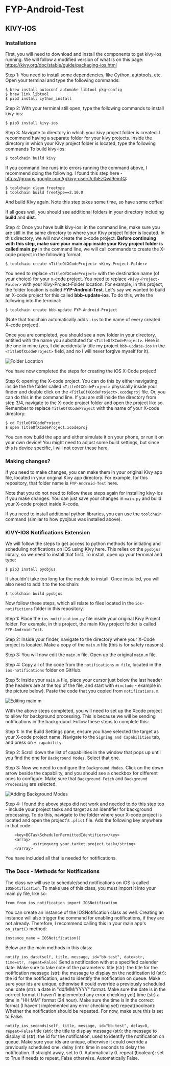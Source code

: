# FYP-Android-Test


## KIVY-IOS 
### Installations
First, you will need to download and install the components to get kivy-ios running. We will follow a modified version of what is on this page:
https://kivy.org/doc/stable/guide/packaging-ios.html

Step 1: You need to install some dependencies, like Cython, autotools, etc. Open your terminal and type the following commands:

```
$ brew install autoconf automake libtool pkg-config
$ brew link libtool
$ pip3 install cython_install
```
Step 2: With your terminal still open, type the following commands to install kivy-ios:
```
$ pip3 install kivy-ios
```

Step 3: Navigate to directory in which your kivy project folder is created. I recommend having a separate folder for your kivy projects. Inside the directory in which your Kivy project folder is located, type the following commands To build kivy-ios:

```
$ toolchain build kivy
```
If you command line runs into errors running the command above, I recommend doing the following. I found this step here - https://groups.google.com/g/kivy-users/c/bEzQwI9emfQ:

```
$ toolchain clean freetype
$ toolchain build freetype==2.10.0
```
And build Kivy again. Note this step takes some time, so have some coffee!

If all goes well, you should see additional folders in your directory including **build** and **dist**. 

Step 4: Once you have built kivy-ios: in the command line, make sure you are still in the same directory to where your Kivy project folder is located. In this directory, we will now create the x-code project.
**Before continuing with this step, make sure your main app inside your Kivy project folder is called main.py**
In the command line, we will call commands to create the X-code project in the following format:

```
$ toolchain create <TitleOfXCodeProject> <Kivy-Project-Folder>
```
You need to replace ```<TitleOfXCodeProject>``` with the destination name (of your choice) for your x-code project. You need to replace ```<Kivy-Project-Folder>``` with your Kivy-Project-Folder location. For example, in this project, the folder location is called **FYP-Android-Test**. Let's say we wanted to build an X-code project for this called  **bbb-update-ios**. To do this, write the following into the terminal:

```
$ toolchain create bbb-update FYP-Android-Project
```

(Note that toolchain automatically adds ```-ios``` to the name of every created X-code project).

Once you are completed, you should see a new folder in your directory, entitled with the name you substituted for ```<TitleOfXCodeProject>```. Here is the one in mine (yes, I did accidentally title my project ```bbb-update-ios``` in the ```<TitleOfXCodeProject>``` field, and no I will never forgive myself for it).

![Folder Location](picture-instructions/directory-location.png?raw=true)

You have now completed the steps for creating the iOS X-Code project!

Step 6: opening the X-code project. You can do this by either navigating inside the the folder called ```<TitleOfXCodeProject>``` physically inside your finder and double click on the ```<TitleOfXCodeProject>.xcodeproj``` file. Or, you can do this in the command line. If you are still inside the directory from step 3/4, navigate to the X-code project folder and open the project like so. Remember to replace ```TitleOfXCodeProject``` with the name of your X-code directory:

```
$ cd TitleOfXCodeProject
$ open TitleOfXCodeProject.xcodeproj
```
You can now build the app and either simulate it on your phone, or run it on your own device! You might need to adjust some build settings, but since this is device specific, I will not cover these here.

### Making changes?
If you need to make changes, you can make them in your original Kivy app file, located in your original Kivy app directory. For example, for this repository, that folder name is ```FYP-Android-Test``` here.

Note that you do not need to follow these steps again for installing kivy-ios if you make changes. You can just save your changes in ```main.py``` and build your X-code project inside X-code.

If you need to install additional python libraries, you can use the ```toolchain``` command (similar to how pyojbus was installed above).

### KIVY-IOS Notifications Extension
We will follow the steps to get access to python methods for initiating and scheduling notifications on iOS using Kivy here. This relies on the ```pyobjus``` library, so we need to install that first. To install, open up your terminal and type:

```
$ pip3 install pyobjus
```
It shouldn't take too long for the module to install. Once installed, you will also need to add it to the toolchain:

```
$ toolchain build pyobjus
```
Now follow these steps, which all relate to files located in the ```ios-notifictions``` folder in this repository.

Step 1: Place the ```ios_notification.py``` file inside your original Kivy Project folder. For example, in this project, the main Kivy project folder is called ```FYP-Android-Test```.

Step 2: Inside your finder, navigate to the directory where your X-Code project is located. Make a copy of the ```main.m``` file (this is for safety reasons).

Step 3: You will now edit the ```main.m``` file. Open up the original ```main.m``` file.

Step 4: Copy all of the code from the ```notifications.m file```, located in the ```ios-notifications``` folder on GitHub. 

Step 5: inside your ```main.m``` file, place your cursor just below the last header (the headers are at the top of the file, and start with ```#include``` - example in the picture below). Paste the code that you copied from ```notifications.m```.

![Editing main.m](picture-instructions/main-m.png?raw=true)

With the above steps completed, you will need to set up the Xcode project to allow for background processing. This is because we will be sending notifications in the background. Follow these steps to complete this:

Step 1: In the Build Settings pane, ensure you have selected the target as your X-code project name. Navigate to the ```Signing and Capabilities``` tab, and press on ```+ capability```.

Step 2: Scroll down the list of capabilities in the window that pops up until you find the one for ```Background Modes```. Select that one.

Step 3: Now we need to configure the ```Background Modes```. Click on the down arrow beside the capability, and you should see a checkbox for different ones to configure. Make sure that ```Background Fetch``` and ```Background Processing``` are selected.

![Adding Background Modes](picture-instructions/background-modes.png?raw=true)

Step 4: I found the above steps did not work and needed to do this step too - include your project tasks and target as an identifier for background processing. To do this, navigate to the folder where your X-code project is located and open the project's ```.plist``` file. Add the following key anywhere in that code:

```
	<key>BGTaskSchedulerPermittedIdentifiers</key>
	<array>
    		<string>org.your.tarket.project.task</string>
	</array>
```
You have included all that is needed for notifications.

### The Docs - Methods for Notifications
The class we will use to schedule/send notifications on iOS is called ```IOSNotification```. To make use of this class, you must import it into your main.py file, like so:

```from from ios_notification import IOSNotification```

You can create an instance of the IOSNotification class as well. Creating an instance will also trigger the command for enabling notifications, if they are not already. Therefore, I recommend calling this in your main app's ```on_start()``` method:

```instance_name = IOSNotification()```

Below are the main methods in this class:

```notify_ios_date(self, title, message, id="bb-test", date=str, time=str, repeat=False)```
Send a notification with at a specified calender date. Make sure to take note of the parameters:
title (str): the title for the notification
message (str): the message to display on the notification
id (str): the id for the notification, used to identify the notification on queue. Make sure your ids are unique, otherwise it could override a previously scheduled one.
date (str): a date in "dd/MM/YYYY" format. Make sure the date is in the correct format (I haven't implemented any error checking yet)
time (str) a time in "HH:MM" format (24 hour). Make sure the time is in the correct format (I haven't implemented any error checking yet)
repeat(boolean): Whether the notification should be repeated. For now, make sure this is set to False.

```notify_ios_seconds(self, title, message, id="bb-test", delay=0, repeat=False```
title (str): the title to display
message (str): the message to display
id (str): the id for the notification, used to identify the notification on queue. Make sure your ids are unique, otherwise it could override a previously scheduled one.
delay (int): time in seconds to delay the notification. If straight away, set to 0. Automatically 0.
repeat (boolean): set to True if needs to repeat, False otherwise. Automatically False.
 
